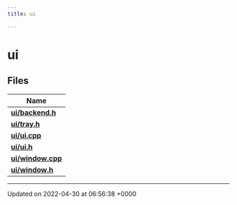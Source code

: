 ```yaml
---
title: ui

---
```


# ui



## Files

| Name           |
| -------------- |
| **[ui/backend.h](Files/backend_8h.md#file-backend.h)**  |
| **[ui/tray.h](Files/tray_8h.md#file-tray.h)**  |
| **[ui/ui.cpp](Files/ui_8cpp.md#file-ui.cpp)**  |
| **[ui/ui.h](Files/ui_8h.md#file-ui.h)**  |
| **[ui/window.cpp](Files/window_8cpp.md#file-window.cpp)**  |
| **[ui/window.h](Files/window_8h.md#file-window.h)**  |






-------------------------------

Updated on 2022-04-30 at 06:56:38 +0000
